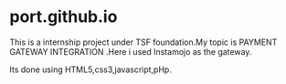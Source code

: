 # port.github.io
This is a internship project under TSF foundation.My topic is PAYMENT GATEWAY INTEGRATION .Here i used Instamojo as the gateway.
 
 
 Its done using HTML5,css3,javascript,pHp.
